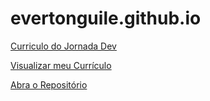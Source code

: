 # evertonguile.github.io
<a href="https://evertonguile.github.io/">
Curriculo do Jornada Dev

[Visualizar meu Currículo]((https://evertonguile.github.io/))

[Abra o Repositório](https://github.com/EvertonGuile/evertonguile.github.io)
